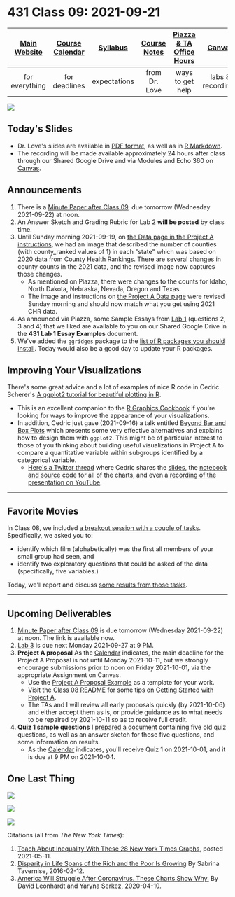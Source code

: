 # 431 Class 09: 2021-09-21

[Main Website](https://thomaselove.github.io/431/) | [Course Calendar](https://thomaselove.github.io/431/calendar.html) | [Syllabus](https://thomaselove.github.io/431-2021-syllabus/) | [Course Notes](https://thomaselove.github.io/431-notes/) | [Piazza & TA Office Hours](https://thomaselove.github.io/431/contact.html) | [Canvas](https://canvas.case.edu) | [Data and Code](https://github.com/THOMASELOVE/431-data)
:-----------: | :--------------: | :----------: | :---------: | :-------------: | :-----------: | :------------:
for everything | for deadlines | expectations | from Dr. Love | ways to get help | labs & recordings | for downloads

![](https://github.com/THOMASELOVE/431-2021/blob/main/classes/class09/images/data_fact_2021-09-06.PNG)

## Today's Slides

- Dr. Love's slides are available in [PDF format](https://github.com/THOMASELOVE/431-2021/blob/main/classes/class09/431-class09-slides.pdf), as well as in [R Markdown](https://github.com/THOMASELOVE/431-2021/blob/main/classes/class09/431-class09-slides.Rmd).
- The recording will be made available approximately 24 hours after class through our Shared Google Drive and via Modules and Echo 360 on [Canvas](https://canvas.case.edu).

## Announcements

1. There is a [Minute Paper after Class 09](https://bit.ly/431-2021-minute-09), due tomorrow (Wednesday 2021-09-22) at noon.
2. An Answer Sketch and Grading Rubric for Lab 2 **will be posted** by class time.
3. Until Sunday morning 2021-09-19, on [the Data page in the Project A instructions](https://thomaselove.github.io/431-2021-projectA/data.html), we had an image that described the number of counties (with county_ranked values of 1) in each "state" which was based on 2020 data from County Health Rankings. There are several changes in county counts in the 2021 data, and the revised image now captures those changes.
    - As mentioned on Piazza, there were changes to the counts for Idaho, North Dakota, Nebraska, Nevada, Oregon and Texas.
    - The image and instructions on [the Project A Data page](https://thomaselove.github.io/431-2021-projectA/data.html) were revised Sunday morning and should now match what you get using 2021 CHR data.
4. As announced via Piazza, some Sample Essays from [Lab 1](https://github.com/THOMASELOVE/431-2021/tree/main/labs/lab01) (questions 2, 3 and 4) that we liked are available to you on our Shared Google Drive in the **431 Lab 1 Essay Examples** document.
5. We've added the `ggridges` package to the [list of R packages you should install](https://thomaselove.github.io/431/r_packages.html). Today would also be a good day to update your R packages.

## Improving Your Visualizations

There's some great advice and a lot of examples of nice R code in Cedric Scherer's [A ggplot2 tutorial for beautiful plotting in R](https://www.cedricscherer.com/2019/08/05/a-ggplot2-tutorial-for-beautiful-plotting-in-r/). 

- This is an excellent companion to the [R Graphics Cookbook](https://r-graphics.org/) if you're looking for ways to improve the appearance of your visualizations.
- In addition, Cedric just gave (2021-09-16) a talk entitled [Beyond Bar and Box Plots](https://github.com/z3tt/beyond-bar-and-box-plots/blob/main/README.md) which presents some very effective alternatives and explains how to design them with `ggplot2`. This might be of particular interest to those of you thinking about building useful visualizations in Project A to compare a quantitative variable within subgroups identified by a categorical variable. 
    - [Here's a Twitter thread](https://twitter.com/CedScherer/status/1438836874630545412) where Cedric shares the [slides](https://t.co/BKd0AqwEUK?amp=1), the [notebook and source code](https://t.co/bGm37wp5Hl?amp=1) for all of the charts, and even a [recording of the presentation on YouTube](https://youtu.be/WBA04fjTVU0).

---------

## Favorite Movies

In Class 08, we included [a breakout session with a couple of tasks](https://github.com/THOMASELOVE/431-2021/blob/main/classes/movies/breakout1.md). Specifically, we asked you to:

- identify which film (alphabetically) was the first all members of your small group had seen, and
- identify two exploratory questions that could be asked of the data (specifically, five variables.)

Today, we'll report and discuss [some results from those tasks](https://github.com/THOMASELOVE/431-2021/blob/main/classes/movies/results1.md).

----------

## Upcoming Deliverables

1. [Minute Paper after Class 09](https://github.com/THOMASELOVE/431-2021/tree/main/minutepapers) is due tomorrow (Wednesday 2021-09-22) at noon. The link is available now.
2. [Lab 3](https://github.com/THOMASELOVE/431-2021/tree/main/labs/lab03) is due next Monday 2021-09-27 at 9 PM.
3. **Project A proposal** As the [Calendar](https://thomaselove.github.io/431/calendar.html) indicates, the main deadline for the Project A Proposal is not until Monday 2021-10-11, but we strongly encourage submissions prior to noon on Friday 2021-10-01, via the appropriate Assignment on Canvas.
    - Use the [Project A Proposal Example](https://thomaselove.github.io/431-2021-projectA/exampleA.html) as a template for your work.
    - Visit the [Class 08 README](https://github.com/THOMASELOVE/431-2021/tree/main/classes/class08#project-a-getting-started) for some tips on [Getting Started with Project A](https://github.com/THOMASELOVE/431-2021/tree/main/classes/class08#project-a-getting-started).
    - The TAs and I will review all early proposals quickly (by 2021-10-06) and either accept them as is, or provide guidance as to what needs to be repaired by 2021-10-11 so as to receive full credit.
4. **Quiz 1 sample questions** I [prepared a document](https://github.com/THOMASELOVE/431-2021/blob/main/quizzes/README.md#sample-quiz-five-old-quiz-questions) containing five old quiz questions, as well as an answer sketch for those five questions, and some information on results. 
    - As the [Calendar](https://thomaselove.github.io/431/calendar.html) indicates, you'll receive Quiz 1 on 2021-10-01, and it is due at 9 PM on 2021-10-04.

## One Last Thing

![](https://github.com/THOMASELOVE/431-2021/blob/main/classes/class09/images/nyt1.PNG)

![](https://github.com/THOMASELOVE/431-2021/blob/main/classes/class09/images/nyt2.PNG)

![](https://github.com/THOMASELOVE/431-2021/blob/main/classes/class09/images/nyt3.PNG)

Citations (all from *The New York Times*):

1. [Teach About Inequality With These 28 New York Times Graphs](https://www.nytimes.com/2021/05/11/learning/lesson-plans/teach-about-inequality-with-these-28-new-york-times-graphs.html), posted 2021-05-11.
2. [Disparity in Life Spans of the Rich and the Poor Is Growing](https://www.nytimes.com/2016/02/13/health/disparity-in-life-spans-of-the-rich-and-the-poor-is-growing.html) By Sabrina Tavernise, 2016-02-12.
3. [America Will Struggle After Coronavirus. These Charts Show Why.](https://www.nytimes.com/interactive/2020/04/10/opinion/coronavirus-us-economy-inequality.html) By David Leonhardt and Yaryna Serkez, 2020-04-10.
